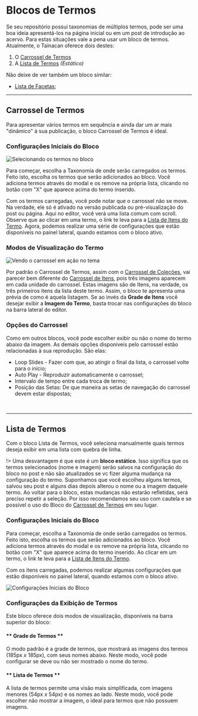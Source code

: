 # Blocos de Termos

Se seu repositório possui taxonomias de múltiplos termos, pode ser uma boa ideia apresentá-los na página inicial ou em um post de introdução ao acervo. Para estas situações vale a pena usar um bloco de termos. Atualmente, o Tainacan oferece dois destes:

1. O [Carrossel de Termos](#carrossel-de-termos)
2. A [Lista de Termos](#lista-de-termos) *(Estático)*

Não deixe de ver também um bloco similar:

* [Lista de Facetas](/pt-br/blocks-facets#lista-de-facetas);

---------


## Carrossel de Termos

Para apresentar vários termos em sequência e ainda dar um ar mais "dinâmico" à sua publicação, o bloco Carrossel de Termos é ideal. 

### Configurações Iniciais do Bloco

![Selecionando os termos no bloco](/_assets/gifs/blocks-terms-carousel-1.gif)

Para começar, escolha a Taxonomia de onde serão carregados os termos. Feito isto, escolha os termos que serão adicionados ao bloco. Você adiciona termos através do modal e os remove na própria lista, clicando no botão com "X" que aparece acima do termo inserido.

Com os termos carregadas, você pode notar que o carrossel não se move. Na verdade, ele só é ativado na versão publicada ou pré-visualização do post ou página. Aqui no editor, você verá uma lista comum com scroll. Observe que ao clicar em uma termo, o link te leva para a [Lista de Itens do Termo](/pt-br/tainacan-pages#páginas-de-itens-de-um-termo). Agora, podemos realizar uma série de configurações que estão disponíveis no painel lateral, quando estamos com o bloco ativo. 

### Modos de Visualização do Termo

![Vendo o carrossel em ação no tema](/_assets/gifs/blocks-terms-carousel-2.gif)

Por padrão o Carrossel de Termos, assim com o [Carrossel de Coleções](/pt-br/blocks-collections#carrossel-de-coleções), vai parecer bem diferente do [Carrossel de Itens](/pt-br/blocks-items#carrossel-de-itens), pois três imagens aparecem em cada unidade do carrossel. Estas imagens são de Itens, na verdade, os três primeiros itens da lista deste termo. Assim, o bloco te apresenta uma prévia de como é aquela listagem. Se ao invés da **Grade de Itens** você desejar exibir a **Imagem do Termo**, basta trocar nas configurações do bloco na barra lateral do editor.

### Opções do Carrossel

Como em outros blocos, você pode escolher exibir ou não o nome do termo abaixo da imagem. As demais opções disponiveis pelo carrossel estão relacionadas à sua reprodução. São elas:

* Loop Slides - Fazer com que, ao atingir o final da lista, o carrossel volte para o início;
* Auto Play - Reproduzir automaticamente o carrossel;
* Intervalo de tempo entre cada troca de termo;
* Posição das Setas: De que maneira as setas de navegação do carrossel devem estar dispostas;

<br>

---------


## Lista de Termos

Com o bloco Lista de Termos, você seleciona manualmente quais termos deseja exibir em uma lista com quebra de linha. 

!> Uma desvantagem é que este é um **bloco estático**. Isso significa que os termos selecionados (nome e imagem) serão salvos na configuração do bloco no post e não são atualizados se vc fizer alguma mudança na configuração do termo. Suponhamos que você escolheu alguns termos, salvou seu post e alguns dias depois alterou o nome ou a imagem daquele termo. Ao voltar para o bloco, estas mudanças não estarão refletidas, será preciso repetir a seleção. Por isso recomendamos seu uso com cautela e se possível o uso do Bloco do [Carrossel de Termos](#carrossel-de-termos) em seu lugar.

### Configurações Iniciais do Bloco

Para começar, escolha a Taxonomia de onde serão carregados os termos. Feito isto, escolha os termos que serão adicionados ao bloco. Você adiciona termos através do modal e os remove na própria lista, clicando no botão com "X" que aparece acima do termo inserido. Ao clicar em um termo, o link te leva para a [Lista de Itens do Termo](/pt-br/tainacan-pages#páginas-de-itens-de-um-termo).

Com os itens carregadas, podemos realizar algumas configurações que estão disponíveis no painel lateral, quando estamos com o bloco ativo. 

![Configurações Iniciais do Bloco](/_assets/gifs/blocks-terms-list-1.gif)

### Configurações da Exibição de Termos

Este bloco oferece dois modos de visualização, disponíveis na barra superior do bloco:

<!-- tabs:start -->

#### ** Grade de Termos **

O modo padrão é a grade de termos, que mostrará as imagens dos termos (185px _x_ 185px), com seus nomes abaixo. Neste modo, você pode configurar se deve ou não ser mostrado o nome do termo.

#### ** Lista de Termos **

A lista de termos permite uma visão mais simplificada, com imagens menores (54px _x_ 54px) e os nomes ao lado. Neste modo, você pode escolher não mostrar a imagem, o ideal para termos que não possuem imagens. 

<!-- tabs:end -->